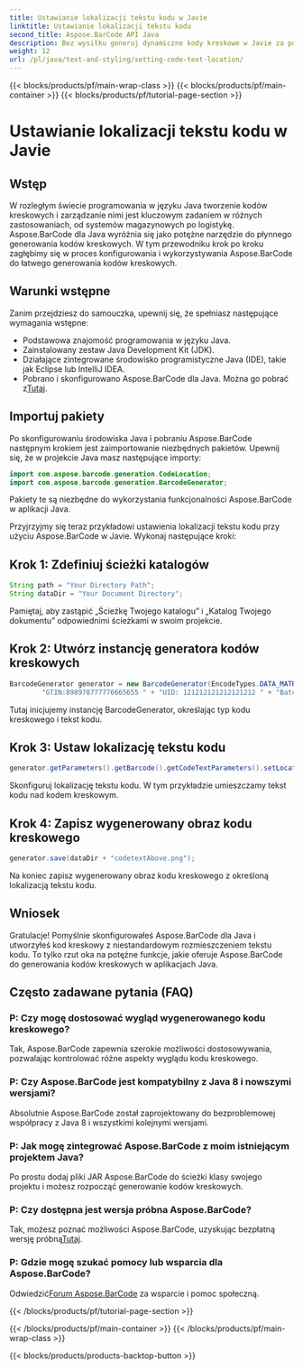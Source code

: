 ```yaml
---
title: Ustawianie lokalizacji tekstu kodu w Javie
linktitle: Ustawianie lokalizacji tekstu kodu
second_title: Aspose.BarCode API Java
description: Bez wysiłku generuj dynamiczne kody kreskowe w Javie za pomocą Aspose.BarCode. Postępuj zgodnie z naszym przewodnikiem krok po kroku, aby dostosować tekst kodu i zwiększyć funkcjonalność aplikacji.
weight: 12
url: /pl/java/text-and-styling/setting-code-text-location/
---
```


{{< blocks/products/pf/main-wrap-class >}}
{{< blocks/products/pf/main-container >}}
{{< blocks/products/pf/tutorial-page-section >}}

# Ustawianie lokalizacji tekstu kodu w Javie


## Wstęp

W rozległym świecie programowania w języku Java tworzenie kodów kreskowych i zarządzanie nimi jest kluczowym zadaniem w różnych zastosowaniach, od systemów magazynowych po logistykę. Aspose.BarCode dla Java wyróżnia się jako potężne narzędzie do płynnego generowania kodów kreskowych. W tym przewodniku krok po kroku zagłębimy się w proces konfigurowania i wykorzystywania Aspose.BarCode do łatwego generowania kodów kreskowych.

## Warunki wstępne

Zanim przejdziesz do samouczka, upewnij się, że spełniasz następujące wymagania wstępne:

- Podstawowa znajomość programowania w języku Java.
- Zainstalowany zestaw Java Development Kit (JDK).
- Działające zintegrowane środowisko programistyczne Java (IDE), takie jak Eclipse lub IntelliJ IDEA.
-  Pobrano i skonfigurowano Aspose.BarCode dla Java. Można go pobrać z[Tutaj](https://releases.aspose.com/barcode/java/).

## Importuj pakiety

Po skonfigurowaniu środowiska Java i pobraniu Aspose.BarCode następnym krokiem jest zaimportowanie niezbędnych pakietów. Upewnij się, że w projekcie Java masz następujące importy:

```java
import com.aspose.barcode.generation.CodeLocation;
import com.aspose.barcode.generation.BarcodeGenerator;
```

Pakiety te są niezbędne do wykorzystania funkcjonalności Aspose.BarCode w aplikacji Java.

Przyjrzyjmy się teraz przykładowi ustawienia lokalizacji tekstu kodu przy użyciu Aspose.BarCode w Javie. Wykonaj następujące kroki:

## Krok 1: Zdefiniuj ścieżki katalogów

```java
String path = "Your Directory Path";
String dataDir = "Your Document Directory";
```

Pamiętaj, aby zastąpić „Ścieżkę Twojego katalogu” i „Katalog Twojego dokumentu” odpowiednimi ścieżkami w swoim projekcie.

## Krok 2: Utwórz instancję generatora kodów kreskowych

```java
BarcodeGenerator generator = new BarcodeGenerator(EncodeTypes.DATA_MATRIX,
        "GTIN:898978777776665655 " + "UID: 121212121212121212 " + "Batch:GH768 " + "Exp.Date:150923");
```

Tutaj inicjujemy instancję BarcodeGenerator, określając typ kodu kreskowego i tekst kodu.

## Krok 3: Ustaw lokalizację tekstu kodu

```java
generator.getParameters().getBarcode().getCodeTextParameters().setLocation(CodeLocation.ABOVE);
```

Skonfiguruj lokalizację tekstu kodu. W tym przykładzie umieszczamy tekst kodu nad kodem kreskowym.

## Krok 4: Zapisz wygenerowany obraz kodu kreskowego

```java
generator.save(dataDir + "codetextAbove.png");
```

Na koniec zapisz wygenerowany obraz kodu kreskowego z określoną lokalizacją tekstu kodu.

## Wniosek

Gratulacje! Pomyślnie skonfigurowałeś Aspose.BarCode dla Java i utworzyłeś kod kreskowy z niestandardowym rozmieszczeniem tekstu kodu. To tylko rzut oka na potężne funkcje, jakie oferuje Aspose.BarCode do generowania kodów kreskowych w aplikacjach Java.

## Często zadawane pytania (FAQ)

### P: Czy mogę dostosować wygląd wygenerowanego kodu kreskowego?
Tak, Aspose.BarCode zapewnia szerokie możliwości dostosowywania, pozwalając kontrolować różne aspekty wyglądu kodu kreskowego.

### P: Czy Aspose.BarCode jest kompatybilny z Java 8 i nowszymi wersjami?
Absolutnie Aspose.BarCode został zaprojektowany do bezproblemowej współpracy z Java 8 i wszystkimi kolejnymi wersjami.

### P: Jak mogę zintegrować Aspose.BarCode z moim istniejącym projektem Java?
Po prostu dodaj pliki JAR Aspose.BarCode do ścieżki klasy swojego projektu i możesz rozpocząć generowanie kodów kreskowych.

### P: Czy dostępna jest wersja próbna Aspose.BarCode?
 Tak, możesz poznać możliwości Aspose.BarCode, uzyskując bezpłatną wersję próbną[Tutaj](https://releases.aspose.com/).

### P: Gdzie mogę szukać pomocy lub wsparcia dla Aspose.BarCode?
 Odwiedzić[Forum Aspose.BarCode](https://forum.aspose.com/c/barcode/13) za wsparcie i pomoc społeczną.

{{< /blocks/products/pf/tutorial-page-section >}}

{{< /blocks/products/pf/main-container >}}
{{< /blocks/products/pf/main-wrap-class >}}

{{< blocks/products/products-backtop-button >}}
